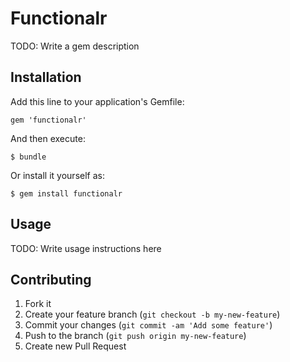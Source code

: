 # Functionalr

TODO: Write a gem description

## Installation

Add this line to your application's Gemfile:

    gem 'functionalr'

And then execute:

    $ bundle

Or install it yourself as:

    $ gem install functionalr

## Usage

TODO: Write usage instructions here

## Contributing

1. Fork it
2. Create your feature branch (`git checkout -b my-new-feature`)
3. Commit your changes (`git commit -am 'Add some feature'`)
4. Push to the branch (`git push origin my-new-feature`)
5. Create new Pull Request
